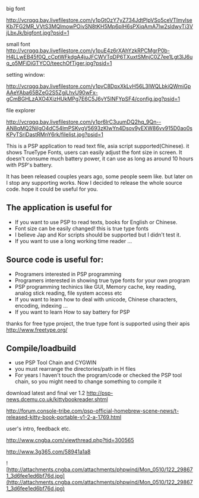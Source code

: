big font

http://vcrqgq.bay.livefilestore.com/y1pGtOzY7yZ734JdtPlpVSo5ceVTImylseKb7FG2MR_VVtS3MQlmowPOivSN8tKH5Mp6plH6sPXiqAmA7lw2sldwyTi3VjLbxJk/bigfont.jpg?psid=1


small font
http://vcrqgq.bay.livefilestore.com/y1puE4z6rXAhYzkRPCMgrP0b-H4LLwEB45f0Q_cCptWFkdgA4juJFCWVTqDP6TXuxtSMnjC0Z7ee1Lgt3lJ6uq_o5MFiDiGTYCO/teechOfTiger.jpg?psid=1


setting window:

http://vcrqgq.bay.livefilestore.com/y1pvC8DpxXkLvH56L3IWQLbkiQWmiGpAAeYAba65BZeG2S5ZgjLhvU90wFx-gCmBGHLzAXO4XizHUkMPg7E6C5J6vY5INFYpSF4/config.jpg?psid=1

file explorer

http://vcrqgq.bay.livefilestore.com/y1pr6IrC3uumDQ2hq_9Qn--AN8qMQ2NilgO4dC54lmPSKvgV5693zKIwYn4Dsov9yEXW86vv915D0ao0sKPyTSriDastRMnY6rk/filelist.jpg?psid=1




This is a PSP application to read text file, asia script supported(Chinese). it shows TrueType Fonts, users can easily adjust the font size in screen.
It doesn't consume much battery power, it can use as long as around 10 hours with PSP's battery.

It has been released couples years ago, some people seem like.
but later on I stop any supporting works.
Now I decided to release the whole source code.
hope it could be useful for you.


## The application is useful for ##

  * If you want to use PSP to read texts, books for English or Chinese.
  * Font size can be easily changed! this is true type fonts
  * I believe Jap and Kor scripts should be supported but I didn't test it.
  * If you want to use a long working time reader ...


## Source code is useful for: ##

  * Programers interested in PSP programming
  * Programers interested in showing true type fonts for your own program
  * PSP programming techinics like GUI, Memory cache, key reading, analog stick reading, file system access etc
  * If you want to learn how to deal with unicode, Chinese characters, encoding, indexing ...
  * If you want to learn How to say battery for PSP


thanks for free type project, the true type font is supported using their apis
http://www.freetype.org/


## Compile/loadbuild ##

  * use PSP Tool Chain and CYGWIN
  * you must rearrange the directories/path in H files
  * For years I haven't touch the program/code or checked the PSP tool chain, so you might need to change something to compile it




download  latest and final ver 1.2
http://psp-news.dcemu.co.uk/kittybookreader.shtml

http://forum.console-tribe.com/psp-official-homebrew-scene-news/t-released-kitty-book-portable-v1-2-a-1769.html


user's intro, feedback etc.

http://www.cngba.com/viewthread.php?tid=300565

http://www.3g365.com/58941a1a8




![http://attachments.cngba.com/attachments/phpwind/Mon_0510/122_298671_3d6fee1ed6bf76d.jpg](http://attachments.cngba.com/attachments/phpwind/Mon_0510/122_298671_3d6fee1ed6bf76d.jpg)